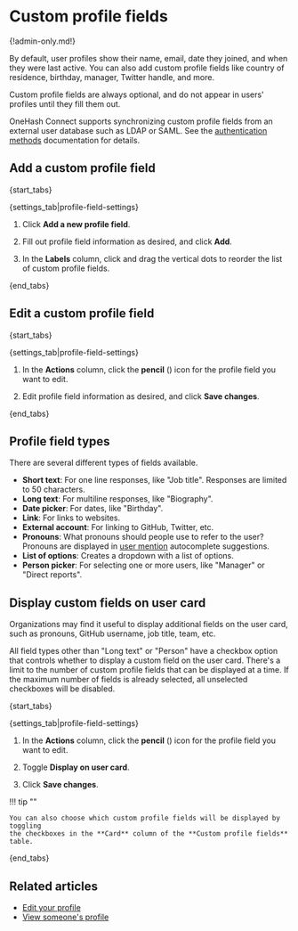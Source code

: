 # Custom profile fields

{!admin-only.md!}

By default, user profiles show their name, email, date they joined, and when
they were last active. You can also add custom profile fields like country
of residence, birthday, manager, Twitter handle, and more.

Custom profile fields are always optional, and do not appear in users'
profiles until they fill them out.

OneHash Connect supports synchronizing custom profile fields from an external
user database such as LDAP or SAML. See the [authentication
methods][authentication-production] documentation for details.

## Add a custom profile field

{start_tabs}

{settings_tab|profile-field-settings}

1. Click **Add a new profile field**.

1. Fill out profile field information as desired, and click **Add**.

1. In the **Labels** column, click and drag the vertical dots to reorder the
   list of custom profile fields.

{end_tabs}

## Edit a custom profile field

{start_tabs}

{settings_tab|profile-field-settings}

1. In the **Actions** column, click the **pencil** (<i class="fa fa-pencil"></i>)
   icon for the profile field you want to edit.

1. Edit profile field information as desired, and click **Save changes**.

{end_tabs}

## Profile field types

There are several different types of fields available.

* **Short text**: For one line responses, like
    "Job title". Responses are limited to 50 characters.
* **Long text**: For multiline responses, like "Biography".
* **Date picker**: For dates, like "Birthday".
* **Link**: For links to websites.
* **External account**: For linking to GitHub, Twitter, etc.
* **Pronouns**: What pronouns should people use to refer to the user? Pronouns
  are displayed in [user mention](/help/mention-a-user-or-group) autocomplete
  suggestions.
* **List of options**: Creates a dropdown with a list of options.
* **Person picker**: For selecting one or more users, like "Manager" or
    "Direct reports".

## Display custom fields on user card

Organizations may find it useful to display additional fields on the
user card, such as pronouns, GitHub username, job title, team, etc.

All field types other than "Long text" or "Person" have a checkbox option
that controls whether to display a custom field on the user card.
There's a limit to the number of custom profile fields that can be displayed
at a time. If the maximum number of fields is already selected, all unselected
checkboxes will be disabled.

{start_tabs}

{settings_tab|profile-field-settings}

1. In the **Actions** column, click the **pencil** (<i class="fa fa-pencil"></i>)
   icon for the profile field you want to edit.

1. Toggle **Display on user card**.

4. Click **Save changes**.

!!! tip ""

    You can also choose which custom profile fields will be displayed by toggling
    the checkboxes in the **Card** column of the **Custom profile fields** table.

{end_tabs}

## Related articles

* [Edit your profile](/help/edit-your-profile)
* [View someone's profile](/help/view-someones-profile)

[authentication-production]: https://zulip.readthedocs.io/en/stable/production/authentication-methods.html
